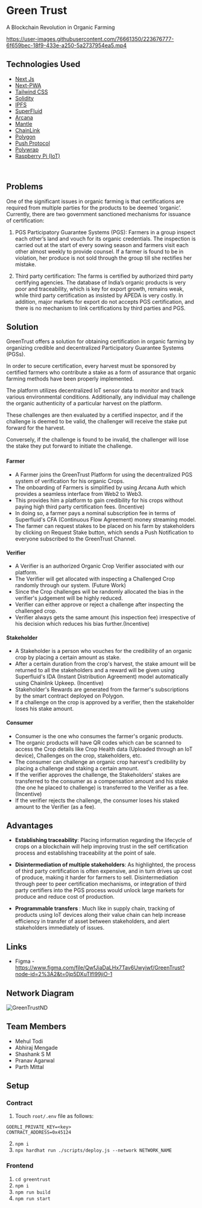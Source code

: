 # Green Trust
<p> A Blockchain Revolution in Organic Farming <p/>

https://user-images.githubusercontent.com/76661350/223676777-6f659bec-18f9-433e-a250-5a2737954ea5.mp4

## Technologies Used

- [Next Js](https://nextjs.org/)
- [Next-PWA](https://www.npmjs.com/package/next-pwa) 
- [Tailwind CSS](https://tailwindcss.com/)
- [Solidity](https://soliditylang.org/)
- [IPFS](https://ipfs.tech/)
- [SuperFluid](https://www.superfluid.finance)
- [Arcana](https://www.mantle.xyz/)
- [Mantle](https://www.arcana.network/)
- [ChainLink](https://chain.link/)
- [Polygon](https://polygon.technology/)
- [Push Protocol](https://push.org)
- [Polywrap](https://polywrap.io/)
- [Raspberry Pi (IoT)](https://www.raspberrypi.org/)


<br/>

## Problems 

One of the significant issues in organic farming is that certifications are required from multiple parties for
the products to be deemed ‘organic’. Currently, there are two government sanctioned mechanisms
for issuance of certification:

1. PGS Participatory Guarantee Systems (PGS): Farmers in a group inspect each other’s land
and vouch for its organic credentials. The inspection is carried out at the start of every sowing
season and farmers visit each other almost weekly to provide counsel. If a farmer is found
to be in violation, her produce is not sold through the group till she rectifies her mistake.

2. Third party certification: The farms is certified by authorized third party certifying agencies.
The database of India’s organic products is very poor and traceability, which is key for export growth,
remains weak, while third party certification as insisted by APEDA is very costly. In addition, major
markets for export do not accepts PGS certification, and there is no mechanism to link certifications
by third parties and PGS. 

## Solution

GreenTrust offers a solution for obtaining certification in organic farming by organizing credible and decentralized Participatory Guarantee Systems (PGSs). 

In order to secure certification, every harvest must be sponsored by certified farmers who contribute a stake as a form of assurance that organic farming methods have been properly implemented. 

The platform utilizes decentralized IoT sensor data to monitor and track various environmental conditions. Additionally, any individual may challenge the organic authenticity of a particular harvest on the platform. 

These challenges are then evaluated by a certified inspector, and if the challenge is deemed to be valid, the challenger will receive the stake put forward for the harvest.

Conversely, if the challenge is found to be invalid, the challenger will lose the stake they put forward to initiate the challenge.

### 

#### Farmer
-  A Farmer joins the GreenTrust Platform for using the decentralized PGS system of verification for his organic Crops.
-  The onboarding of Farmers is simplified by using Arcana Auth which provides a seamless interface from Web2 to Web3.
-  This provides him a platform to gain credibility for his crops without paying high third party certification fees. (Incentive)
-  In doing so, a farmer pays a nominal subscription fee in terms of Superfluid's CFA (Continuous Flow Agreement) money streaming model.
-  The farmer can request stakes to be placed on his farm by stakeholders by clicking on Request Stake button, which sends a Push Notification to everyone subscribed to the GreenTrust Channel.
  
#### Verifier
- A Verifier is an authorized Organic Crop Verifier associated with our platform.
- The Verifier will get allocated with inspecting a Challenged Crop randomly through our system. (Future Work)
- Since the Crop challenges will be randomly allocated the bias in the verifier's judgement will be highly reduced.
- Verifier can either approve or reject a challenge after inspecting the challenged crop.
- Verifier always gets the same amount (his inspection fee) irrespective of his decision which reduces his bias further.(Incentive)
 
#### Stakeholder 
- A Stakeholder is a person who vouches for the credibility of an organic crop by placing a certain amount as stake.
- After a certain duration from the crop's harvest, the stake amount will be returned to all the stakeholders and a reward will be given using Superfluid's IDA (Instant Distribution Agreement) model automatically using Chainlink Upkeep. (Incentive)
- Stakeholder's Rewards are generated from the farmer's subscriptions by the smart contract deployed on Polygon.
- If a challenge on the crop is approved by a verifier, then the stakeholder loses his stake amount.
 
#### Consumer
- Consumer is the one who consumes the farmer's organic products.
- The organic products will have QR codes which can be scanned to access the Crop details like Crop Health data (Uploaded through an IoT device), Challenges on the crop, stakeholders, etc.
- The consumer can challenge an organic crop harvest's credibility by placing a challenge and staking a certain amount.
- If the verifier approves the challenge, the Stakeholders' stakes are transferred to the consumer as a compensation amount and his stake (the one he placed to challenge) is transferred to the Verifier as a fee. (Incentive)
- If the verifier rejects the challenge, the consumer loses his staked amount to the Verifier (as a fee).

## Advantages

- <b>Establishing traceability</b>: Placing information regarding the lifecycle of crops on a
blockchain will help improving trust in the self certification process and establishing
traceability at the point of sale.

- <b>Disintermediation of multiple stakeholders</b>: As highlighted, the process of third party
certification is often expensive, and in turn drives up cost of produce, making it harder for
farmers to sell. Disintermediation through peer to peer certification mechanisms, or
integration of third party certifiers into the PGS process would unlock large markets for
produce and reduce cost of production.

- <b> Programmable transfers </b>: Much like in supply chain, tracking of products using IoT devices
along their value chain can help increase efficiency in transfer of asset between
stakeholders, and alert stakeholders immediately of issues. 

## Links

- Figma - https://www.figma.com/file/QwfJiaDaLHx7Tav6Uwyiwf/GreenTrust?node-id=2%3A2&t=0jp5DXuTlfI99jiO-1

## Network Diagram 
![GreenTrustND](https://user-images.githubusercontent.com/72497928/219973576-d238d090-1636-49bb-a6d1-ea7a04fc57c3.png)

## Team Members
- Mehul Todi
- Abhiraj Mengade
- Shashank S M
- Pranav Agarwal
- Parth Mittal

## Setup 
### Contract
1. Touch `root/.env` file as follows:
```.env
GOERLI_PRIVATE_KEY=<key>
CONTRACT_ADDRESS=0x45124
```
2. `npm i`
3. `npx hardhat run ./scripts/deploy.js --network NETWORK_NAME`

### Frontend
1. `cd greentrust`
2. `npm i`
3. `npm run build`
4. `npm run start`

